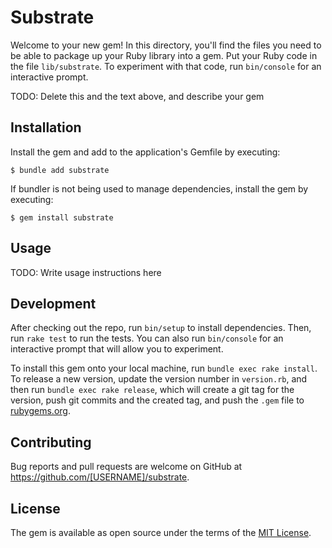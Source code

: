 # Substrate

Welcome to your new gem! In this directory, you'll find the files you need to be able to package up your Ruby library into a gem. Put your Ruby code in the file `lib/substrate`. To experiment with that code, run `bin/console` for an interactive prompt.

TODO: Delete this and the text above, and describe your gem

## Installation

Install the gem and add to the application's Gemfile by executing:

    $ bundle add substrate

If bundler is not being used to manage dependencies, install the gem by executing:

    $ gem install substrate

## Usage

TODO: Write usage instructions here

## Development

After checking out the repo, run `bin/setup` to install dependencies. Then, run `rake test` to run the tests. You can also run `bin/console` for an interactive prompt that will allow you to experiment.

To install this gem onto your local machine, run `bundle exec rake install`. To release a new version, update the version number in `version.rb`, and then run `bundle exec rake release`, which will create a git tag for the version, push git commits and the created tag, and push the `.gem` file to [rubygems.org](https://rubygems.org).

## Contributing

Bug reports and pull requests are welcome on GitHub at https://github.com/[USERNAME]/substrate.

## License

The gem is available as open source under the terms of the [MIT License](https://opensource.org/licenses/MIT).
